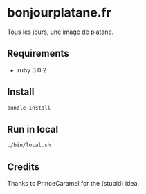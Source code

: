 # bonjourplatane.fr

Tous les jours, une image de platane.

## Requirements

- ruby 3.0.2

## Install

```sh
bundle install
```

## Run in local

```sh
./bin/local.sh
```

## Credits

Thanks to PrinceCaramel for the (stupid) idea.

